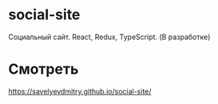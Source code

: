 # social-site
Социальный сайт. React, Redux, TypeScript. (В разработке)
# Смотреть
https://savelyevdmitry.github.io/social-site/
